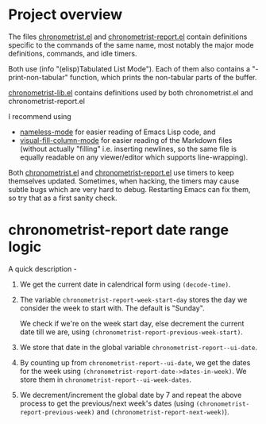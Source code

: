 # Project overview
The files [chronometrist.el](chronometrist.el) and [chronometrist-report.el](chronometrist-report.el) contain definitions specific to the commands of the same name, most notably the major mode definitions, commands, and idle timers.

Both use (info "(elisp)Tabulated List Mode"). Each of them also contains a "-print-non-tabular" function, which prints the non-tabular parts of the buffer.

[chronometrist-lib.el](chronometrist-lib.el) contains definitions used by both chronometrist.el and chronometrist-report.el

I recommend using
* [nameless-mode](https://github.com/Malabarba/Nameless) for easier reading of Emacs Lisp code, and
* [visual-fill-column-mode](https://github.com/joostkremers/visual-fill-column) for easier reading of the Markdown files (without actually "filling" i.e. inserting newlines, so the same file is equally readable on any viewer/editor which supports line-wrapping).

Both [chronometrist.el](chronometrist.el) and [chronometrist-report.el](chronometrist-report.el) use timers to keep themselves updated. Sometimes, when hacking, the timers may cause subtle bugs which are very hard to debug. Restarting Emacs can fix them, so try that as a first sanity check.

# chronometrist-report date range logic
A quick description -
1. We get the current date in calendrical form using `(decode-time)`.
2. The variable `chronometrist-report-week-start-day` stores the day we consider the week to start with. The default is "Sunday".

   We check if we're on the week start day, else decrement the current date till we are, using `(chronometrist-report-previous-week-start)`.
3. We store that date in the global variable `chronometrist-report--ui-date`.
4. By counting up from `chronometrist-report--ui-date`, we get the dates for the week using `(chronometrist-report-date->dates-in-week)`. We store them in `chronometrist-report--ui-week-dates`.
5. We decrement/increment the global date by 7 and repeat the above process to get the previous/next week's dates (using `(chronometrist-report-previous-week)` and `(chronometrist-report-next-week)`).
